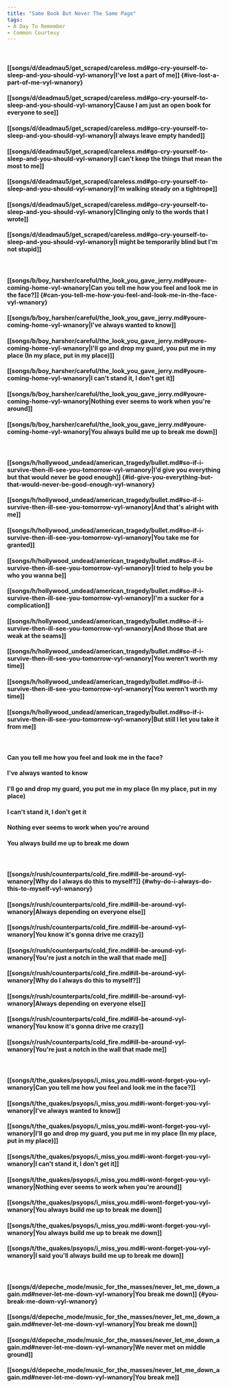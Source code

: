 ```yaml
---
title: "Same Book But Never The Same Page"
tags:
- A Day To Remember
- Common Courtesy
---
```

&nbsp;
#### [[songs/d/deadmau5/get_scraped/careless.md#go-cry-yourself-to-sleep-and-you-should-vyl-wnanory|I've lost a part of me]] {#ive-lost-a-part-of-me-vyl-wnanory}
#### [[songs/d/deadmau5/get_scraped/careless.md#go-cry-yourself-to-sleep-and-you-should-vyl-wnanory|Cause I am just an open book for everyone to see]]
#### [[songs/d/deadmau5/get_scraped/careless.md#go-cry-yourself-to-sleep-and-you-should-vyl-wnanory|I always leave empty handed]]
#### [[songs/d/deadmau5/get_scraped/careless.md#go-cry-yourself-to-sleep-and-you-should-vyl-wnanory|I can't keep the things that mean the most to me]]
#### [[songs/d/deadmau5/get_scraped/careless.md#go-cry-yourself-to-sleep-and-you-should-vyl-wnanory|I'm walking steady on a tightrope]]
#### [[songs/d/deadmau5/get_scraped/careless.md#go-cry-yourself-to-sleep-and-you-should-vyl-wnanory|Clinging only to the words that I wrote]]
#### [[songs/d/deadmau5/get_scraped/careless.md#go-cry-yourself-to-sleep-and-you-should-vyl-wnanory|I might be temporarily blind but I'm not stupid]]
&nbsp;
#### [[songs/b/boy_harsher/careful/the_look_you_gave_jerry.md#youre-coming-home-vyl-wnanory|Can you tell me how you feel and look me in the face?]] {#can-you-tell-me-how-you-feel-and-look-me-in-the-face-vyl-wnanory}
#### [[songs/b/boy_harsher/careful/the_look_you_gave_jerry.md#youre-coming-home-vyl-wnanory|I've always wanted to know]]
#### [[songs/b/boy_harsher/careful/the_look_you_gave_jerry.md#youre-coming-home-vyl-wnanory|I'll go and drop my guard, you put me in my place (In my place, put in my place)]]
#### [[songs/b/boy_harsher/careful/the_look_you_gave_jerry.md#youre-coming-home-vyl-wnanory|I can't stand it, I don't get it]]
#### [[songs/b/boy_harsher/careful/the_look_you_gave_jerry.md#youre-coming-home-vyl-wnanory|Nothing ever seems to work when you're around]]
#### [[songs/b/boy_harsher/careful/the_look_you_gave_jerry.md#youre-coming-home-vyl-wnanory|You always build me up to break me down]]
&nbsp;
#### [[songs/h/hollywood_undead/american_tragedy/bullet.md#so-if-i-survive-then-ill-see-you-tomorrow-vyl-wnanory|I'd give you everything but that would never be good enough]] {#id-give-you-everything-but-that-would-never-be-good-enough-vyl-wnanory}
#### [[songs/h/hollywood_undead/american_tragedy/bullet.md#so-if-i-survive-then-ill-see-you-tomorrow-vyl-wnanory|And that's alright with me]]
#### [[songs/h/hollywood_undead/american_tragedy/bullet.md#so-if-i-survive-then-ill-see-you-tomorrow-vyl-wnanory|You take me for granted]]
#### [[songs/h/hollywood_undead/american_tragedy/bullet.md#so-if-i-survive-then-ill-see-you-tomorrow-vyl-wnanory|I tried to help you be who you wanna be]]
#### [[songs/h/hollywood_undead/american_tragedy/bullet.md#so-if-i-survive-then-ill-see-you-tomorrow-vyl-wnanory|I'm a sucker for a complication]]
#### [[songs/h/hollywood_undead/american_tragedy/bullet.md#so-if-i-survive-then-ill-see-you-tomorrow-vyl-wnanory|And those that are weak at the seams]]
#### [[songs/h/hollywood_undead/american_tragedy/bullet.md#so-if-i-survive-then-ill-see-you-tomorrow-vyl-wnanory|You weren't worth my time]]
#### [[songs/h/hollywood_undead/american_tragedy/bullet.md#so-if-i-survive-then-ill-see-you-tomorrow-vyl-wnanory|You weren't worth my time]]
#### [[songs/h/hollywood_undead/american_tragedy/bullet.md#so-if-i-survive-then-ill-see-you-tomorrow-vyl-wnanory|But still I let you take it from me]]
&nbsp;
#### Can you tell me how you feel and look me in the face?
#### I've always wanted to know
#### I'll go and drop my guard, you put me in my place (In my place, put in my place)
#### I can't stand it, I don't get it
#### Nothing ever seems to work when you're around
#### You always build me up to break me down
&nbsp;
#### [[songs/r/rush/counterparts/cold_fire.md#ill-be-around-vyl-wnanory|Why do I always do this to myself?]] {#why-do-i-always-do-this-to-myself-vyl-wnanory}
#### [[songs/r/rush/counterparts/cold_fire.md#ill-be-around-vyl-wnanory|Always depending on everyone else]]
#### [[songs/r/rush/counterparts/cold_fire.md#ill-be-around-vyl-wnanory|You know it's gonna drive me crazy]]
#### [[songs/r/rush/counterparts/cold_fire.md#ill-be-around-vyl-wnanory|You're just a notch in the wall that made me]]
#### [[songs/r/rush/counterparts/cold_fire.md#ill-be-around-vyl-wnanory|Why do I always do this to myself?]]
#### [[songs/r/rush/counterparts/cold_fire.md#ill-be-around-vyl-wnanory|Always depending on everyone else]]
#### [[songs/r/rush/counterparts/cold_fire.md#ill-be-around-vyl-wnanory|You know it's gonna drive me crazy]]
#### [[songs/r/rush/counterparts/cold_fire.md#ill-be-around-vyl-wnanory|You're just a notch in the wall that made me]]
&nbsp;
#### [[songs/t/the_quakes/psyops/i_miss_you.md#i-wont-forget-you-vyl-wnanory|Can you tell me how you feel and look me in the face?]]
#### [[songs/t/the_quakes/psyops/i_miss_you.md#i-wont-forget-you-vyl-wnanory|I've always wanted to know]]
#### [[songs/t/the_quakes/psyops/i_miss_you.md#i-wont-forget-you-vyl-wnanory|I'll go and drop my guard, you put me in my place (In my place, put in my place)]]
#### [[songs/t/the_quakes/psyops/i_miss_you.md#i-wont-forget-you-vyl-wnanory|I can't stand it, I don't get it]]
#### [[songs/t/the_quakes/psyops/i_miss_you.md#i-wont-forget-you-vyl-wnanory|Nothing ever seems to work when you're around]]
#### [[songs/t/the_quakes/psyops/i_miss_you.md#i-wont-forget-you-vyl-wnanory|You always build me up to break me down]]
#### [[songs/t/the_quakes/psyops/i_miss_you.md#i-wont-forget-you-vyl-wnanory|You always build me up to break me down]]
#### [[songs/t/the_quakes/psyops/i_miss_you.md#i-wont-forget-you-vyl-wnanory|I said you'll always build me up to break me down]]
&nbsp;
#### [[songs/d/depeche_mode/music_for_the_masses/never_let_me_down_again.md#never-let-me-down-vyl-wnanory|You break me down]] {#you-break-me-down-vyl-wnanory}
#### [[songs/d/depeche_mode/music_for_the_masses/never_let_me_down_again.md#never-let-me-down-vyl-wnanory|You break me down]]
#### [[songs/d/depeche_mode/music_for_the_masses/never_let_me_down_again.md#never-let-me-down-vyl-wnanory|We never met on middle ground]]
#### [[songs/d/depeche_mode/music_for_the_masses/never_let_me_down_again.md#never-let-me-down-vyl-wnanory|You break me]]

